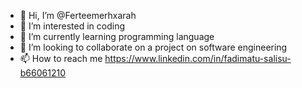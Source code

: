 - 👋 Hi, I’m @Ferteemerhxarah
- 👀 I’m interested in coding
- 🌱 I’m currently learning programming language
- 💞️ I’m looking to collaborate on a project on software engineering
- 📫 How to reach me https://www.linkedin.com/in/fadimatu-salisu-b66061210

<!---
Ferteemerhxarah/Ferteemerhxarah is a ✨ special ✨ repository because its `README.md` (this file) appears on your GitHub profile.
You can click the Preview link to take a look at your changes.
--->
